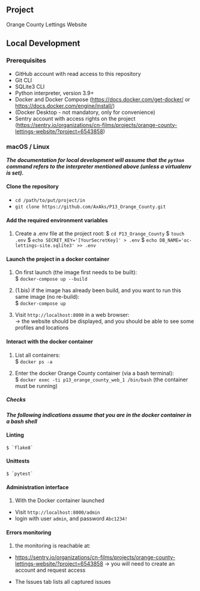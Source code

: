 ## Project

 Orange County Lettings Website

## Local Development

### Prerequisites

- GitHub account with read access to this repository
- Git CLI
- SQLite3 CLI
- Python interpreter, version 3.9+
- Docker and Docker Compose (https://docs.docker.com/get-docker/ or https://docs.docker.com/engine/install/)
- (Docker Desktop - not mandatory, only for convenience)
- Sentry account with access rights on the project
(https://sentry.io/organizations/cn-films/projects/orange-county-lettings-website/?project=6543858)

### macOS / Linux

___The documentation for local development will assume that___
___the `python` command refers to the interpreter mentioned above (unless a virtualenv is set).___

#### Clone the repository

- `cd /path/to/put/project/in`
- `git clone https://github.com/AxAks/P13_Orange_County.git`

#### Add the required environment variables

1. Create a .env file at the project root:
   $ `cd P13_Orange_County`
   $ `touch .env`
   $ `echo SECRET_KEY='[YourSecretKey]' > .env`
   $ `echo DB_NAME='oc-lettings-site.sqlite3' >> .env`

#### Launch the project in a docker container

1. On first launch (the image first needs to be built):      
   $ `docker-compose up --build`

2. (1.bis) if the image has already been build, and you want to run this same image (no re-build):      
   $ `docker-compose up`

3. Visit `http://localhost:8000` in a web browser:                
   -> the website should be displayed, and you should be able to see some profiles and locations

#### Interact with the docker container

1. List all containers:     
   $ `docker ps -a`

2. Enter the docker Orange County container (via a bash terminal):     
   $ `docker exec -ti p13_orange_county_web_1 /bin/bash`  (the container must be running)

##### Checks

___The following indications assume that you are in the docker container in a bash shell___

#### Linting

    $ `flake8`     

#### Unittests

    $ `pytest`

#### Administration interface

1. With the Docker container launched

- Visit `http://localhost:8000/admin`
- login with user `admin`, and password `Abc1234!`

#### Errors monitoring

1. the monitoring is reachable at:

- https://sentry.io/organizations/cn-films/projects/orange-county-lettings-website/?project=6543858
  -> you will need to create an account and request access

- The Issues tab lists all captured issues
